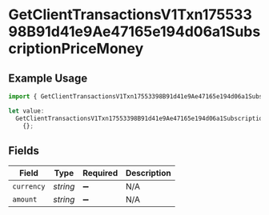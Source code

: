 # GetClientTransactionsV1Txn17553398B91d41e9Ae47165e194d06a1SubscriptionPriceMoney

## Example Usage

```typescript
import { GetClientTransactionsV1Txn17553398B91d41e9Ae47165e194d06a1SubscriptionPriceMoney } from "@dhaba/safepay-ts/models/operations";

let value:
  GetClientTransactionsV1Txn17553398B91d41e9Ae47165e194d06a1SubscriptionPriceMoney =
    {};
```

## Fields

| Field              | Type               | Required           | Description        |
| ------------------ | ------------------ | ------------------ | ------------------ |
| `currency`         | *string*           | :heavy_minus_sign: | N/A                |
| `amount`           | *string*           | :heavy_minus_sign: | N/A                |